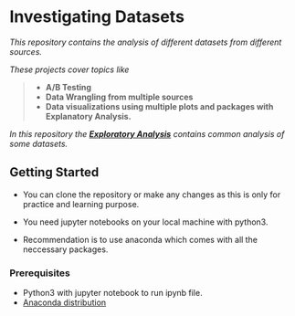 # Investigating Datasets

*This repository contains the analysis of different datasets from different sources.*

*These projects cover topics like*
>- **A/B Testing** 
>- **Data Wrangling from multiple sources**
>- **Data visualizations using multiple plots and packages with Explanatory Analysis.**

*In this repository the **[Exploratory Analysis](https://github.com/ZippySphinx/Investigating-Datasets/tree/master/Exploratory%20Analysis)** contains common analysis  of some datasets.*

## Getting Started

- You can clone the repository or make any changes as this is only for practice and learning purpose.

- You need jupyter notebooks on your local machine with python3.
- Recommendation is to use anaconda which comes with all the neccessary packages.


### Prerequisites

- Python3 with jupyter notebook to run ipynb file.
- [Anaconda distribution](https://www.google.com/url?sa=t&rct=j&q=&esrc=s&source=web&cd=&cad=rja&uact=8&ved=2ahUKEwjg46f2x4HqAhUg7XMBHWj2CCYQFjAAegQIAhAC&url=https%3A%2F%2Fwww.anaconda.com%2F&usg=AOvVaw35SsShb8zD5Oo3Jsqx8xdn)